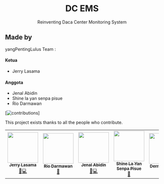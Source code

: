 <h1 align="center"> DC EMS </h1>
<p align="center">Reinventing Daca Center Monitoring System</p>

## Made by
yangPentingLulus Team :

#### Ketua
- Jerry Lasama

#### Anggota
- Jenal Abidin
- Shine la yan senpa pisue
- Rio Darmawan

[![contributions](https://img.shields.io/badge/contributions-welcome-brightgreen.svg?style=flat)]

This project exists thanks to all the people who contribute.

<!-- ALL-CONTRIBUTORS-LIST-->
<table>
  <tr>
    <td align="center"><a href="https://github.com/jerrylasama"><img src="https://avatars3.githubusercontent.com/u/44471003?s=400&u=cc862c3131cec9725ee876628f6f020e91baf800&v=4" width="100px;" alt=""/><br /><sub><b>Jerry Lasama</b></sub></a><br /><a href="https://github.com/riodelord/yangPENTINGLulus-TI3/graphs/contributors" title="Documentation">📖</a><a href="https://github.com/riodelord/yangPENTINGLulus-TI3/graphs/contributors" title="Development">💻</a>
    <td align="center"><a href="https://github.com/riodelord"><img src="https://avatars3.githubusercontent.com/u/42384611?s=400&u=52487731642238d66505f53904e5e90d09f77f40&v=4" width="100px;" alt=""/><br /><sub><b>Rio Darmawan</b></sub></a><br /><a href="#tool-projectdiscovery" title="Tools">🔧</a></td>
        <td align="center"><a href="https://github.com/jerrylasama"><img src="https://avatars1.githubusercontent.com/u/45310531?s=400&v=4" width="100px;" alt=""/><br /><sub><b>Jenal Abidin</b></sub></a><br /><a href="https://github.com/riodelord/yangPENTINGLulus-TI3/graphs/contributors" title="Documentation">📖</a><a href="https://github.com/riodelord/yangPENTINGLulus-TI3/graphs/contributors" title="Development">💻</a>
    <td align="center"><a href="https://github.com/Shine2285"><img src="https://avatars3.githubusercontent.com/u/72606510?s=400&v=4" width="100px;" alt=""/><br /><sub><b>Shine La Yan Senpa Pisue</b></sub></a><br /><a href="#tool-projectdiscovery" title="Tools">🔧</a></td>
        <td align="center"><a href="https://github.com/derysudrajat"><img src="https://avatars3.githubusercontent.com/u/32610660?s=400&u=f2945b508ae75d9d543473286dcf788318e731e9&v=4" width="100px;" alt=""/><br /><sub><b>Derry Sudrajat</b></sub></a><br /><a href="https://github.com/riodelord/yangPENTINGLulus-TI3/graphs/contributors" title="Reviewer">📝</a>
    <td align="center"><a href="https://github.com/riodelord"><img src="https://avatars3.githubusercontent.com/u/10648886?s=400&u=42d6934197bfc38a331b4a74ab3c00aeb1ae3d9d&v=4" width="100px;" alt=""/><br /><sub><b>Novian Adi Prasetyo</b></sub></a><br /><a href="#tool-projectdiscovery" title="Lecturer">📝</a></td>
    
  </tr>
</table>
<!-- ALL-CONTRIBUTORS-LIST:END -->
